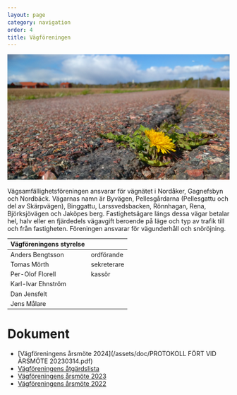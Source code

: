 ```yaml
---
layout: page
category: navigation
order: 4
title: Vägföreningen
---
```

![Maskros på Rena](/assets/img/vagforeningen-IMG_20200513_161347-1280x720.png)

Vägsamfällighetsföreningen ansvarar för vägnätet i Nordåker, Gagnefsbyn och Nordbäck. Vägarnas namn är Byvägen, Pellesgårdarna (Pellesgattu och del av Skärpvägen), Binggattu, Larssvedsbacken, Rönnhagan, Rena, Björksjövägen och Jaköpes berg. Fastighetsägare längs dessa vägar betalar hel, halv eller en fjärdedels vägavgift beroende på läge och typ av trafik till och från fastigheten. Föreningen ansvarar för vägunderhåll och snöröjning.

|Vägföreningens styrelse||
|-|-|
| Anders Bengtsson | ordförande
| Tomas Mörth | sekreterare
| Per-Olof Florell | kassör
| Karl-Ivar Ehnström
| Dan Jensfelt
| Jens Målare

# Dokument

- [Vägföreningens årsmöte 2024](/assets/doc/PROTOKOLL FÖRT VID ÅRSMÖTE 20230314.pdf)
- [Vägföreningens åtgärdslista](/assets/doc/20240130-Åtgärdslista%20Nordåker-Gagnefsbyns%20Vägsamhällighetsförening.xlsx)
- [Vägföreningens årsmöte 2023](/assets/doc/20230316-Vägföreningens-årsmöte.pdf)
- [Vägföreningens årsmöte 2022](/assets/doc/2022/2022-03-17%20V%C3%A4gf%C3%B6reningens%20%C3%A5rsm%C3%B6tesprotokoll%202022.pdf)
